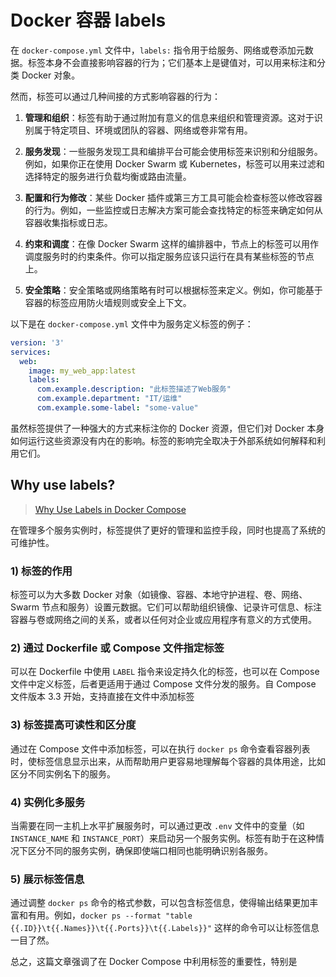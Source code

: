 # Docker 容器 labels

在 `docker-compose.yml` 文件中，`labels:` 指令用于给服务、网络或卷添加元数据。标签本身不会直接影响容器的行为；它们基本上是键值对，可以用来标注和分类 Docker 对象。

然而，标签可以通过几种间接的方式影响容器的行为：

1. **管理和组织**：标签有助于通过附加有意义的信息来组织和管理资源。这对于识别属于特定项目、环境或团队的容器、网络或卷非常有用。

2. **服务发现**：一些服务发现工具和编排平台可能会使用标签来识别和分组服务。例如，如果你正在使用 Docker Swarm 或 Kubernetes，标签可以用来过滤和选择特定的服务进行负载均衡或路由流量。

3. **配置和行为修改**：某些 Docker 插件或第三方工具可能会检查标签以修改容器的行为。例如，一些监控或日志解决方案可能会查找特定的标签来确定如何从容器收集指标或日志。

4. **约束和调度**：在像 Docker Swarm 这样的编排器中，节点上的标签可以用作调度服务时的约束条件。你可以指定服务应该只运行在具有某些标签的节点上。

5. **安全策略**：安全策略或网络策略有时可以根据标签来定义。例如，你可能基于容器的标签应用防火墙规则或安全上下文。

以下是在 `docker-compose.yml` 文件中为服务定义标签的例子：

```yaml
version: '3'
services:
  web:
    image: my_web_app:latest
    labels:
      com.example.description: "此标签描述了Web服务"
      com.example.department: "IT/运维"
      com.example.some-label: "some-value"
```

虽然标签提供了一种强大的方式来标注你的 Docker 资源，但它们对 Docker 本身如何运行这些资源没有内在的影响。标签的影响完全取决于外部系统如何解释和利用它们。

## Why use labels?

> [Why Use Labels in Docker Compose](https://peterbabic.dev/blog/why-use-labels-docker-compose/)

在管理多个服务实例时，标签提供了更好的管理和监控手段，同时也提高了系统的可维护性。

### 1) 标签的作用

标签可以为大多数 Docker 对象（如镜像、容器、本地守护进程、卷、网络、Swarm 节点和服务）设置元数据。它们可以帮助组织镜像、记录许可信息、标注容器与卷或网络之间的关系，或者以任何对企业或应用程序有意义的方式使用。

### 2) 通过 Dockerfile 或 Compose 文件指定标签

可以在 Dockerfile 中使用 `LABEL` 指令来设定持久化的标签，也可以在 Compose 文件中定义标签，后者更适用于通过 Compose 文件分发的服务。自 Compose 文件版本 3.3 开始，支持直接在文件中添加标签

### 3) 标签提高可读性和区分度

通过在 Compose 文件中添加标签，可以在执行 `docker ps` 命令查看容器列表时，使标签信息显示出来，从而帮助用户更容易地理解每个容器的具体用途，比如区分不同实例名下的服务。

### 4) 实例化多服务

当需要在同一主机上水平扩展服务时，可以通过更改 `.env` 文件中的变量（如 `INSTANCE_NAME` 和 `INSTANCE_PORT`）来启动另一个服务实例。标签有助于在这种情况下区分不同的服务实例，确保即使端口相同也能明确识别各服务。

### 5) 展示标签信息

通过调整 `docker ps` 命令的格式参数，可以包含标签信息，使得输出结果更加丰富和有用。例如，`docker ps --format "table {{.ID}}\t{{.Names}}\t{{.Ports}}\t{{.Labels}}"` 这样的命令可以让标签信息一目了然。

总之，这篇文章强调了在 Docker Compose 中利用标签的重要性，特别是
